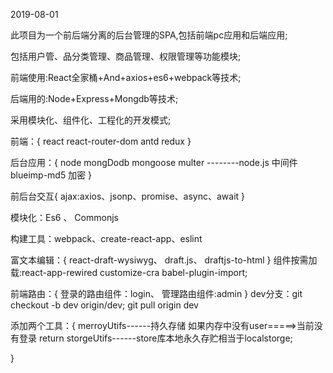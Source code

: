 2019-08-01

此项目为一个前后端分离的后台管理的SPA,包括前端pc应用和后端应用;

包括用户管、品分类管理、商品管理、权限管理等功能模块;

前端使用:React全家桶+And+axios+es6+webpack等技术;

后端用的:Node+Express+Mongdb等技术;

采用模块化、组件化、工程化的开发模式;

前端：{
    react
    react-router-dom
    antd
    redux
  }

后台应用：{
  node 
  mongDodb
  mongoose
  multer --------node.js 中间件
  blueimp-md5 加密
}

前后台交互{
  ajax:axios、jsonp、promise、async、await
}

模块化：Es6 、 Commonjs
  
构建工具：webpack、create-react-app、eslint

富文本编辑：{
  react-draft-wysiwyg、
  draft.js、
  draftjs-to-html
}
组件按需加载:react-app-rewired customize-cra babel-plugin-import;

前端路由：{
  登录的路由组件：login、
  管理路由组件:admin
}
dev分支：git checkout -b dev origin/dev; git pull origin dev



添加两个工具：{
 merroyUtifs------持久存储 如果内存中没有user=====>当前没有登录  return <Redirect to='/login' />
 storgeUtifs------store库本地永久存贮相当于localstorge;

}
